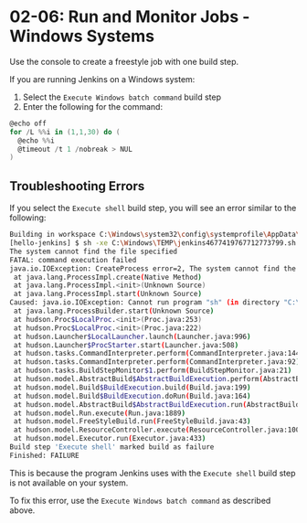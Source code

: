# 02-06: Run and Monitor Jobs - Windows Systems

Use the console to create a freestyle job with one build step.

If you are running Jenkins on a Windows system:

1. Select the `Execute Windows batch command` build step
2. Enter the following for the command:

```powershell
@echo off
for /L %%i in (1,1,30) do (
  @echo %%i
  @timeout /t 1 /nobreak > NUL
)
```

## Troubleshooting Errors

If you select the `Execute shell` build step, you will see an error similar to the following:

```bash
Building in workspace C:\Windows\system32\config\systemprofile\AppData\Local\Jenkins\.jenkins\workspace\hello-jenkins
[hello-jenkins] $ sh -xe C:\Windows\TEMP\jenkins4677419767712773799.sh
The system cannot find the file specified
FATAL: command execution failed
java.io.IOException: CreateProcess error=2, The system cannot find the file specified
 at java.lang.ProcessImpl.create(Native Method)
 at java.lang.ProcessImpl.<init>(Unknown Source)
 at java.lang.ProcessImpl.start(Unknown Source)
Caused: java.io.IOException: Cannot run program "sh" (in directory "C:\Windows\system32\config\systemprofile\AppData\Local\Jenkins\.jenkins\workspace\hello-jenkins"): CreateProcess error=2, The system cannot find the file specified
 at java.lang.ProcessBuilder.start(Unknown Source)
 at hudson.Proc$LocalProc.<init>(Proc.java:253)
 at hudson.Proc$LocalProc.<init>(Proc.java:222)
 at hudson.Launcher$LocalLauncher.launch(Launcher.java:996)
 at hudson.Launcher$ProcStarter.start(Launcher.java:508)
 at hudson.tasks.CommandInterpreter.perform(CommandInterpreter.java:144)
 at hudson.tasks.CommandInterpreter.perform(CommandInterpreter.java:92)
 at hudson.tasks.BuildStepMonitor$1.perform(BuildStepMonitor.java:21)
 at hudson.model.AbstractBuild$AbstractBuildExecution.perform(AbstractBuild.java:808)
 at hudson.model.Build$BuildExecution.build(Build.java:199)
 at hudson.model.Build$BuildExecution.doRun(Build.java:164)
 at hudson.model.AbstractBuild$AbstractBuildExecution.run(AbstractBuild.java:516)
 at hudson.model.Run.execute(Run.java:1889)
 at hudson.model.FreeStyleBuild.run(FreeStyleBuild.java:43)
 at hudson.model.ResourceController.execute(ResourceController.java:100)
 at hudson.model.Executor.run(Executor.java:433)
Build step 'Execute shell' marked build as failure
Finished: FAILURE
```

This is because the program Jenkins uses with the `Execute shell` build step is not available on your system.

To fix this error, use the `Execute Windows batch command` as described above.

